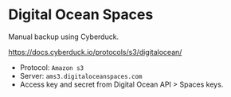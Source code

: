 # Digital Ocean Spaces

Manual backup using Cyberduck.

https://docs.cyberduck.io/protocols/s3/digitalocean/

- Protocol: `Amazon s3`
- Server: `ams3.digitaloceanspaces.com`
- Access key and secret from Digital Ocean API > Spaces keys.
